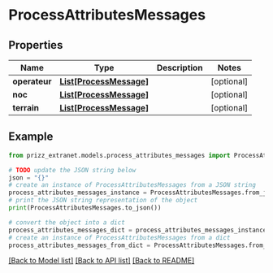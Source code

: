 # ProcessAttributesMessages


## Properties

Name | Type | Description | Notes
------------ | ------------- | ------------- | -------------
**operateur** | [**List[ProcessMessage]**](ProcessMessage.md) |  | [optional] 
**noc** | [**List[ProcessMessage]**](ProcessMessage.md) |  | [optional] 
**terrain** | [**List[ProcessMessage]**](ProcessMessage.md) |  | [optional] 

## Example

```python
from prizz_extranet.models.process_attributes_messages import ProcessAttributesMessages

# TODO update the JSON string below
json = "{}"
# create an instance of ProcessAttributesMessages from a JSON string
process_attributes_messages_instance = ProcessAttributesMessages.from_json(json)
# print the JSON string representation of the object
print(ProcessAttributesMessages.to_json())

# convert the object into a dict
process_attributes_messages_dict = process_attributes_messages_instance.to_dict()
# create an instance of ProcessAttributesMessages from a dict
process_attributes_messages_from_dict = ProcessAttributesMessages.from_dict(process_attributes_messages_dict)
```
[[Back to Model list]](../README.md#documentation-for-models) [[Back to API list]](../README.md#documentation-for-api-endpoints) [[Back to README]](../README.md)


